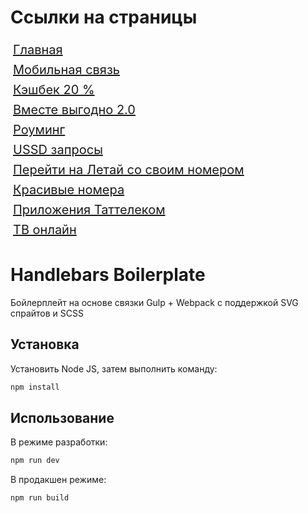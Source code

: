 # Ссылки на страницы

<body>
<div class="hint__wrapper">
  <a class="hint__link" style="display: block; padding: 4px; font-size: 20px" href="/tattelecom-1/build">Главная</a>
  <a class="hint__link" style="display: block; padding: 4px; font-size: 20px" href="/tattelecom-1/build/mobile-communication.html">Мобильная связь</a>
  <a class="hint__link" style="display: block; padding: 4px; font-size: 20px" href="/tattelecom-1/build/cashback.html">Кэшбек 20 %</a>
  <a class="hint__link" style="display: block; padding: 4px; font-size: 20px" href="/tattelecom-1/build/together-profitable.html">Вместе выгодно 2.0</a>
  <a class="hint__link" style="display: block; padding: 4px; font-size: 20px" href="/tattelecom-1/build/roaming.html">Роуминг</a>
  <a class="hint__link" style="display: block; padding: 4px; font-size: 20px" href="/tattelecom-1/build/ussd-requests.html">USSD запросы</a>
  <a class="hint__link" style="display: block; padding: 4px; font-size: 20px" href="/tattelecom-1/build/fly-old-number.html">Перейти на Летай со своим номером</a>
  <a class="hint__link" style="display: block; padding: 4px; font-size: 20px" href="/tattelecom-1/build/beautiful-phone.html">Красивые номера</a>
  <a class="hint__link" style="display: block; padding: 4px; font-size: 20px" href="/tattelecom-1/build/applications.html">Приложения Таттелеком</a>
  <a class="hint__link" style="display: block; padding: 4px; font-size: 20px" href="/tattelecom-1/build/tv-online.html">ТВ онлайн</a>
</div>
</body>

# Handlebars Boilerplate

Бойлерплейт на основе связки Gulp + Webpack с поддержкой SVG спрайтов и SCSS

## Установка

Установить Node JS, затем выполнить команду:

```bash
npm install
```

## Использование

В режиме разработки:

```bash
npm run dev
```
В продакшен режиме:

```bash
npm run build
```
